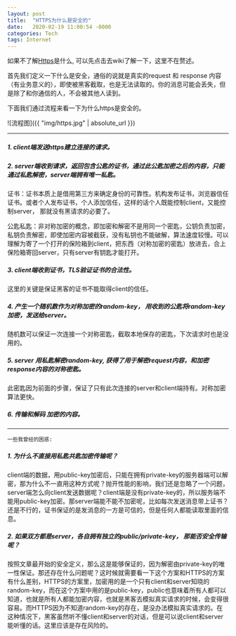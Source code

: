 ```yaml
---
layout: post
title:  "HTTPS为什么是安全的"
date:   2020-02-19 11:00:54 -0000
categories: Tech
tags: Internet
---
```


如果不了解[Https](https://en.wikipedia.org/wiki/HTTPS)是什么, 可以先点击去wiki了解一下，这里不在赘述。

首先我们定义一下什么是安全，通俗的说就是真实的request 和 response 内容（有业务意义的），即使被黑客截取，也是无法读取的。你的消息可能会丢失，但是除了和你通信的人，不会被其他人读到。

下面我们通过流程来看一下为什么https是安全的。  

![流程图]({{ "img/https.jpg" | absolute_url }})

---

##### 1. client端发送https建立连接的请求。

##### 2. server端收到请求，返回包含公匙的证书，通过此公匙加密之后的内容，只能通过私匙解密，server端拥有唯一私匙。

证书：证书本质上是借用第三方来确定身份的可靠性。机构发布证书，浏览器信任证书。或者个人发布证书，个人添加信任，这样的话个人既能控制client，又能控制server， 那就没有黑请求的必要了。  

公匙私匙：非对称加密的概念，即加密和解密不是用同一个密匙，公钥负责加密，私钥负责解密，即使加密内容被截获，没有私钥也不能破解，算法速度较慢。可以理解为寄了一个打开的保险箱到client，把东西（对称加密的密匙）放进去，合上保险箱寄回server，只有server有钥匙才能打开。

##### 3. client端收到证书，TLS验证证书的合法性。 

这里的关键是保证黑客的证书不能取得client的信任。

##### 4. 产生一个随机数作为对称加密的random-key， 用收到的公匙将random-key加密，发送给server。 

随机数可以保证一次连接一个对称密匙，截取本地保存的密匙，下次请求时也是没用的。

##### 5. server 用私匙解密random-key, 获得了用于解密request内容，和加密response内容的对称密匙。  

此密匙因为前面的步骤，保证了只有此次连接的server和client端持有。对称加密算法更快。
##### 6. 传输和解码 加密的内容。
---

`一些我曾经的困惑:`

##### 1. 为什么不直接用私匙共匙加密传输呢？

client端的数据，用public-key加密后，只能在拥有private-key的服务器端可以解密，那为什么不一直用这种方式呢？抛开性能的影响，我们还是忽略了一个问题，server端怎么向client发送数据呢？client端是没有private-key的，所以服务端不能用public-key加密。那server端能不能不加密呢，比如每次发送消息带上证书？
还是不行的，证书保证的是发消息的一方是可信的，但是任何人都能读取里面的信息。

##### 2. 如果双方都是server，各自拥有独立的public/private-key， 那能否安全传输呢？

按照文章最开始的安全定义，那么这是能够保证的，因为解密由private-key的唯一性保证。那还存在什么问题呢？这时候就需要看一下这个方案和HTTPS的方案有什么差别，HTTPS的方案里，加密用的是一个只有client和server知晓的random-key，而在这个方案中用的是public-key，public也意味着所有人都可以知道，也就是所有人都能加密内容，也就是黑客去模拟真实请求的时候，会变得很容易。而HTTPS因为不知道random-key的存在，是没办法模拟真实请求的。在这种情况下，黑客虽然听不懂client和server的对话，但是可以说client和server能听懂的话。这里应该是存在风险的。





